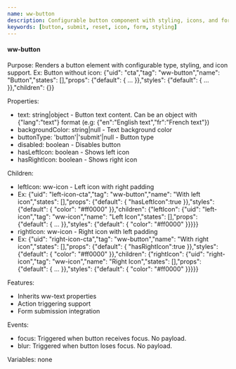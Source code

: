 ```yaml
---
name: ww-button
description: Configurable button component with styling, icons, and form submission capabilities.
keywords: [button, submit, reset, icon, form, styling]
---
```


#### ww-button

Purpose: Renders a button element with configurable type, styling, and icon support.
Ex: Button without icon: {"uid": "cta","tag": "ww-button","name": "Button","states": [],"props": {"default": { ... }},"styles": {"default": { ... }},"children": {}}

Properties:
- text: string|object - Button text content. Can be an object with {"lang":"text"} format (e.g: {"en":"English text","fr":"French text"})
- backgroundColor: string|null - Text background color
- buttonType: 'button'|'submit'|null - Button type
- disabled: boolean - Disables button
- hasLeftIcon: boolean - Shows left icon
- hasRightIcon: boolean - Shows right icon

Children:
- leftIcon: ww-icon - Left icon with right padding
- Ex: {"uid": "left-icon-cta","tag": "ww-button","name": "With left icon","states": [],"props": {"default": { "hasLeftIcon":true }},"styles": {"default": { "color": "#ff0000" }},"children": {"leftIcon": {"uid": "left-icon","tag": "ww-icon","name": "Left Icon","states": [],"props": {"default": { ... }},"styles": {"default": { "color": "#ff0000" }}}}}
- rightIcon: ww-icon - Right icon with left padding
- Ex: {"uid": "right-icon-cta","tag": "ww-button","name": "With right icon","states": [],"props": {"default": { "hasRightIcon":true }},"styles": {"default": { "color": "#ff0000" }},"children": {"rightIcon": {"uid": "right-icon","tag": "ww-icon","name": "Right Icon","states": [],"props": {"default": { ... }},"styles": {"default": { "color": "#ff0000" }}}}}

Features:
- Inherits ww-text properties
- Action triggering support
- Form submission integration

Events:
- focus: Triggered when button receives focus. No payload.
- blur: Triggered when button loses focus. No payload.

Variables: none
